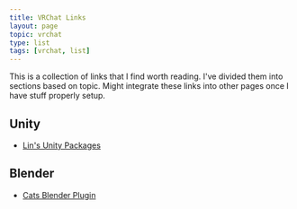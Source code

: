 ```yaml
---
title: VRChat Links
layout: page
topic: vrchat
type: list
tags: [vrchat, list]
---
```


This is a collection of links that I find worth reading. I've divided them into sections based on topic. Might integrate these links into other pages once I have stuff properly setup.

Unity
---------

  * [Lin's Unity Packages](https://github.com/oofdesu/lin-unity-packages)

Blender
---------

  * [Cats Blender Plugin](https://catsblenderplugin.com/homepage)
